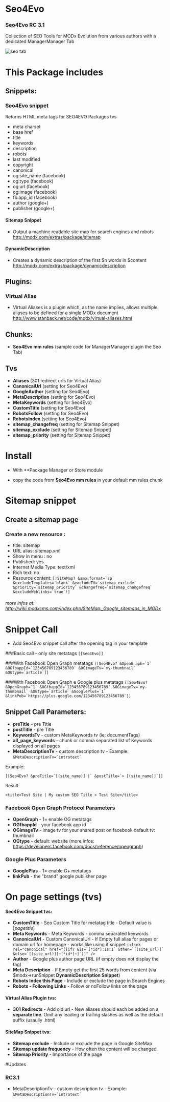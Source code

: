 Seo4Evo
=======
### Seo4Evo RC 3.1

Collection of SEO Tools for MODx Evolution from various authors with a dedicated ManagerManager Tab

![seo tab](https://raw.githubusercontent.com/Nicola1971/Seo4Evo/master/seo4evo-RC2.1.jpg)

# This Package includes   

## Snippets:
### Seo4Evo snippet 
Returns HTML meta tags for SEO4EVO Packages tvs

* meta charset
* base href
* title
* keywords
* description
* robots
* last modified
* copyright
* canonical
* og:site_name (facebook)
* og:type (facebook)
* og:url (facebook)
* og:image (facebook)
* fb:app_id (facebook)
* author (google+)
* publisher (google+)

#### Sitemap Snippet 
* Output a machine readable site map for search engines and robots
http://modx.com/extras/package/sitemap

#### DynamicDescription
* Creates a dynamic description of the first $n words in $content
http://modx.com/extras/package/dynamicdescription

## Plugins:
### Virtual Alias
* Virtual Aliases is a plugin which, as the name implies, allows multiple aliases to be defined for a single MODx document
http://www.stanback.net/code/modx/virtual-aliases.html


## Chunks:
* **Seo4Evo mm rules** (sample code for ManagerManager plugin the Seo Tab)

## Tvs

* **Aliases** (301 redirect urls for Virtual Alias)
* **CanonicalUrl** (setting for Seo4Evo)
* **GoogleAuthor** (setting for Seo4Evo)
* **MetaDescription** (setting for Seo4Evo)
* **MetaKeywords** (setting for Seo4Evo)
* **CustomTitle** (setting for Seo4Evo)
* **RobotsFollow** (setting for Seo4Evo)
* **RobotsIndex** (setting for Seo4Evo)
* **sitemap_changefreq** (setting for Sitemap Snippet)
* **sitemap_exclude** (setting for Sitemap Snippet)
* **sitemap_priority** (setting for Sitemap Snippet)

# Install

* With **Package Manager or Store module

* copy the code from **Seo4Evo mm rules** in your default mm rules chunk


# Sitemap snippet 
## Create a sitemap page
### Create a new resource :

* title: sitemap
* URL alias: sitemap.xml
* Show in menu : no 
* Published: yes
* Internet Media Type: text/xml
* Rich text: no
* Resource content: ``````[!SiteMap? &amp;format=`sp`  &excludeTemplates=`blank` &excludeTV=`sitemap_exclude` &priority=`sitemap_priority` &changefreq=`sitemap_changefreq` &excludeWeblinks=`true`!]``````

###### more infos at: http://wiki.modxcms.com/index.php/SiteMap:_Google_sitemaps_in_MODx


# Snippet Call

* Add Seo4Evo snippet call after the opening <head> tag in your template

###Basic call - only site metatags
`[[Seo4Evo]]`

###With Facebook Open Graph metatags
```[[Seo4Evo? &OpenGraph=`1` &OGfbappId=`123456789123456789` &OGimageTv=`my-thumbnail` &OGtype=`article`]]```

###With Facebook Open Graph e Google plus metatags
```[[Seo4Evo? &OpenGraph=`1` &OGfbappId=`123456789123456789` &OGimageTv=`my-thumbnail` &OGtype=`article` &GooglePlus=`1` &linkPub=`https://plus.google.com/123456789123456789`]]```


## Snippet Call Parameters:
* **preTitle** - pre Title 
* **postTitle** - pre Title 
* **KeywordsTv** - custom MetaKeywords tv (ie: documentTags)
* **all_page_keywords** - chunk or comma separated list of Keywords displayed on all pages 
* **MetaDescriptionTv** -  custom description tv - Example: ``` &MetaDescriptionTv=`introtext` ```

Example:

``[[Seo4Evo? &preTitle=`[(site_name)] |` &postTitle=`> [(site_name)]`]]``

Result:

`<title>Test Site | My custom SEO Title > Test Site</title>`

### Facebook Open Graph Protocol Parameters

* **OpenGraph** - 1= enable OG metatags
* **OGfbappId** - your facebook app id
* **OGimageTv** - image tv for your shared post on facebook default tv: thumbnail 
* **OGtype** - default: website (more infos: https://developers.facebook.com/docs/reference/opengraph)

### Google Plus Parameters

* **GooglePlus** -  1= enable G+ metatags
* **linkPub** - the "brand" google publisher page


# On page settings (tvs)

#### Seo4Evo Snippet tvs:
* **CustomTitle** - Seo Custom Title for metatag title - Default value is [*pagetitle*]
* **Meta Keywords** - Meta Keywords - comma separated keywords
* **CanonicalUrl** - Custom CanonicalUrl - If Empty full alias for pages or domain url for homepage - works like using if snippet :
``<link rel="canonical" href="[[if? &is=`[*id*]:is:1` &then=`[(site_url)]` &else=`[(site_url)][~[*id*]~]`]]" />``
* **Author** -  Google plus author page URL (if empty does not display the tag)
* **Meta Description** - If Empty get the first 25 words from content (via $modx->runSnippet **DynamicDescription Snippet**)
* **Robots Index this Page** - Include or exclude the page in Search Engines
* **Robots - Following Links** - Follow or noFollow links on the page

#### Virtual Alias Plugin tvs:
* **301 Redirects** - Add old url - New aliases should each be added on a **separate line**. Omit any leading or trailing slashes as well as the default suffix (usaully .html) 


#### SiteMap Snippet tvs:
* **Sitemap exclude** - Include or exclude the page in Google SiteMap
* **Sitemap update frequency** - How often the content will be changed
* **Sitemap Priority** - Importance of the page

 
#Updates

### RC3.1
* MetaDescriptionTv -  custom description tv - Example: ``` &MetaDescriptionTv=`introtext` ```


